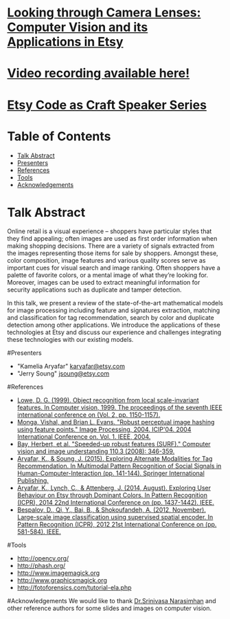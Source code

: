 # [Looking through Camera Lenses: Computer Vision and its Applications in Etsy](https://codeascraft.com/speakers/kamelia-aryafar-and-jerry-soung-looking-at-etsy-through-camera-lenses-the-application-of-computer-vision-at-etsy/)

# [Video recording available here!](http://livestre.am/57qtG)

# [Etsy Code as Craft Speaker Series](https://codeascraft.com/speakers/)

# Table of Contents
* [Talk Abstract](#abstract)
* [Presenters](#presenters)
* [References](#refs)
* [Tools](#tools)
* [Acknowledgements](#acks)


# <a name="abstract"></a>Talk Abstract
Online retail is a visual experience – shoppers have particular styles that they find appealing; often images are used as first order information when making shopping decisions. There are a variety of signals extracted from the images representing those items for sale by shoppers. Amongst these, color composition, image features and various quality scores serve as important cues for visual search and image ranking. Often shoppers have a palette of favorite colors, or a mental image of what they’re looking for. Moreover, images can be used to extract meaningful information for security applications such as duplicate and tamper detection.

In this talk, we present a review of the state-of-the-art mathematical models for image processing including feature and signatures extraction, matching and classification for tag recommendation, search by color and duplicate detection among other applications. We introduce the applications of these technologies at Etsy and discuss our experience and challenges integrating these technologies with our existing models.

#<a name="presenters"></a>Presenters
* "Kamelia Aryafar" <karyafar@etsy.com>
* "Jerry Soung" <jsoung@etsy.com>


#<a name="refs"></a>References
* [Lowe, D. G. (1999). Object recognition from local scale-invariant features. In Computer vision, 1999. The proceedings of the seventh IEEE international conference on (Vol. 2, pp. 1150-1157).](http://ieeexplore.ieee.org/xpl/login.jsp?tp=&arnumber=790410&url=http%3A%2F%2Fieeexplore.ieee.org%2Fxpls%2Fabs_all.jsp%3Farnumber%3D790410)
* [Monga, Vishal, and Brian L. Evans. "Robust perceptual image hashing using feature points." Image Processing, 2004. ICIP'04. 2004 International Conference on. Vol. 1. IEEE, 2004.](http://ieeexplore.ieee.org/xpl/login.jsp?tp=&arnumber=1418845&url=http%3A%2F%2Fieeexplore.ieee.org%2Fxpls%2Fabs_all.jsp%3Farnumber%3D1418845)
* [Bay, Herbert, et al. "Speeded-up robust features (SURF)." Computer vision and image understanding 110.3 (2008): 346-359.](http://www.sciencedirect.com/science/article/pii/S1077314207001555)
* [Aryafar, K., & Soung, J. (2015). Exploring Alternate Modalities for Tag Recommendation. In Multimodal Pattern Recognition of Social Signals in Human-Computer-Interaction (pp. 141-144). Springer International Publishing.](http://link.springer.com/chapter/10.1007/978-3-319-14899-1_14)
* [Aryafar, K., Lynch, C., & Attenberg, J. (2014, August). Exploring User Behaviour on Etsy through Dominant Colors. In Pattern Recognition (ICPR), 2014 22nd International Conference on (pp. 1437-1442). IEEE.](http://ieeexplore.ieee.org/xpl/login.jsp?tp=&arnumber=6976966&url=http%3A%2F%2Fieeexplore.ieee.org%2Fxpls%2Fabs_all.jsp%3Farnumber%3D6976966)
* [Bespalov, D., Qi, Y., Bai, B., & Shokoufandeh, A. (2012, November). Large-scale image classification using supervised spatial encoder. In Pattern Recognition (ICPR), 2012 21st International Conference on (pp. 581-584). IEEE.](http://ieeexplore.ieee.org/xpl/articleDetails.jsp?reload=true&arnumber=6460201)


#<a name="tools"></a>Tools
* http://opencv.org/
* http://phash.org/
* http://www.imagemagick.org
* http://www.graphicsmagick.org
* http://fotoforensics.com/tutorial-ela.php

#<a name="acks"></a>Acknowledgements
We would like to thank [Dr.Srinivasa Narasimhan](http://www.cs.cmu.edu/~srinivas/) and other reference authors for some slides and images on computer vision.

 
